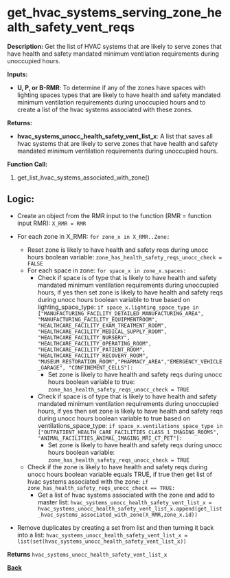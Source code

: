 # get_hvac_systems_serving_zone_health_safety_vent_reqs  

**Description:** Get the list of HVAC systems that are likely to serve zones that have health and safety mandated minimum ventilation requirements during unoccupied hours.  

**Inputs:**  
- **U, P, or B-RMR**: To determine if any of the zones have spaces with lighting spaces types that are likely to have health and safety mandated minimum ventilation requirements during unoccupied hours and to create a list of the hvac systems associated with these zones.  

**Returns:**  
- **hvac_systems_unocc_health_safety_vent_list_x**: A list that saves all hvac systems that are likely to serve zones that have health and safety mandated minimum ventilation requirements during unoccupied hours.  
 
**Function Call:**  
1. get_list_hvac_systems_associated_with_zone()  

## Logic:  
- Create an object from the RMR input to the function (RMR = function input RMR): `X_RMR = RMR`
- For each zone in X_RMR: `for zone_x in X_RMR..Zone:`
    - Reset zone is likely to have health and safety reqs during unocc hours boolean variable: `zone_has_health_safety_reqs_unocc_check = FALSE` 
    - For each space in zone: `for space_x in zone_x.spaces:`
        - Check if space is of type that is likely to have health and safety mandated minimum ventilation requirements during unoccupied hours, if yes then set zone is likely to have health and safety reqs during unocc hours boolean variable to true based on lighting_space_type: `if space_x.lighting_space_type in ["MANUFACTURING_FACILITY_DETAILED_MANUFACTURING_AREA", "MANUFACTURING_FACILITY_EQUIPMENTROOM", "HEALTHCARE_FACILITY_EXAM_TREATMENT_ROOM", "HEALTHCARE_FACILITY_MEDICAL_SUPPLY_ROOM", "HEALTHCARE_FACILITY_NURSERY", "HEALTHCARE_FACILITY_OPERATING_ROOM", "HEALTHCARE_FACILITY_PATIENT_ROOM", "HEALTHCARE_FACILITY_RECOVERY_ROOM", "MUSEUM_RESTORATION_ROOM","PHARMACY_AREA","EMERGENCY_VEHICLE_GARAGE", "CONFINEMENT_CELLS"]:`
            - Set zone is likely to have health and safety reqs during unocc hours boolean variable to true: `zone_has_health_safety_reqs_unocc_check = TRUE`
        - Check if space is of type that is likely to have health and safety mandated minimum ventilation requirements during unoccupied hours, if yes then set zone is likely to have health and safety reqs during unocc hours boolean variable to true based on ventilations_space_type: `if space_x.ventilations_space_type in ["OUTPATIENT_HEALTH_CARE_FACILITIES_CLASS_1_IMAGING_ROOMS", "ANIMAL_FACILITIES_ANIMAL_IMAGING_MRI_CT_PET"]:`
            - Set zone is likely to have health and safety reqs during unocc hours boolean variable: `zone_has_health_safety_reqs_unocc_check = TRUE`
    - Check if the zone is likely to have health and safety reqs during unocc hours boolean variable equals TRUE, if true then get list of hvac systems associated with the zone: `if zone_has_health_safety_reqs_unocc_check == TRUE:`
        - Get a list of hvac systems associated with the zone and add to master list: `hvac_systems_unocc_health_safety_vent_list_x = hvac_systems_unocc_health_safety_vent_list_x.append(get_list_hvac_systems_associated_with_zone(X_RMR,zone_x.id))`  
        
- Remove duplicates by creating a set from list and then turning it back into a list: `hvac_systems_unocc_health_safety_vent_list_x = list(set(hvac_systems_unocc_health_safety_vent_list_x))`

**Returns** `hvac_systems_unocc_health_safety_vent_list_x`

**[Back](../_toc.md)**
